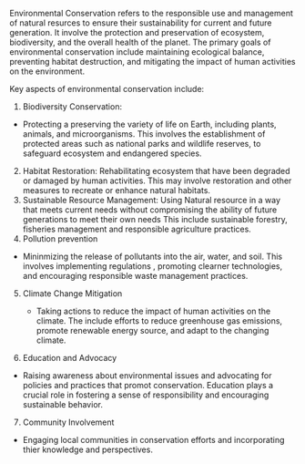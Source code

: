 Environmental Conservation refers to the responsible use and management of natural resurces to ensure their sustainability for current and future generation. It involve the protection and preservation of ecosystem, biodiversity, and the overall health of the planet.
The primary goals of environmental conservation include maintaining ecological balance, preventing habitat destruction, and mitigating the impact of human activities on the environment.

Key aspects of environmental conservation include:
1. Biodiversity Conservation:
 - Protecting a preserving the variety of life on Earth, including plants, animals, and microorganisms. This involves the establishment of protected areas such as national parks and wildlife reserves, to safeguard ecosystem and endangered species.

2. Habitat Restoration: Rehabilitating ecosystem that have been degraded or damaged by human activities. This may involve restoration and other measures to recreate or enhance natural habitats.
3. Sustainable Resource Management: Using Natural resource in a way that meets current needs without compromising the ability of future generations to meet their own needs This include sustainable forestry, fisheries management and responsible agriculture practices.
4. Pollution prevention
 - Mininmizing the release of pollutants into the air, water, and soil. This involves implementing regulations , promoting clearner technologies, and encouraging responsible waste management practices.

5. Climate Change Mitigation
   - Taking actions to reduce the impact of human activities on the climate. The include efforts to reduce greenhouse gas emissions, promote renewable energy source, and adapt to the changing climate.

6. Education and Advocacy
 - Raising awareness about environmental issues and advocating for policies and practices that promot conservation. Education plays a crucial role in fostering a sense of responsibility and encouraging sustainable behavior.

7. Community Involvement
 - Engaging local communities in conservation efforts and incorporating thier knowledge and perspectives.
